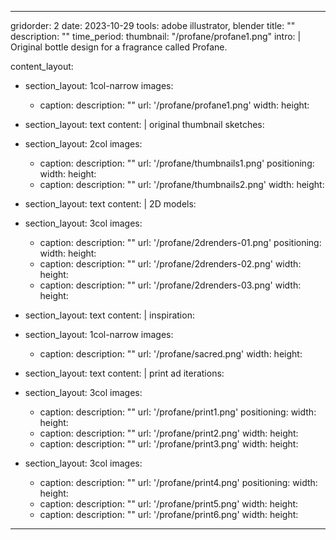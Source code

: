---

gridorder: 2
date: 2023-10-29
tools: adobe illustrator, blender
title: ""
description: ""
time_period:
thumbnail: "/profane/profane1.png"
intro: |
 Original bottle design for a fragrance called Profane. <br>

content_layout:
  - section_layout: 1col-narrow
    images:
      - caption:
        description: ""
        url: '/profane/profane1.png'
        width:
        height:

  - section_layout: text
    content: |
      original thumbnail sketches:
  - section_layout: 2col
    images:
      - caption:
        description: ""
        url: '/profane/thumbnails1.png'
        positioning: 
        width:
        height:
      - caption:
        description: ""
        url: '/profane/thumbnails2.png'
        width:
        height:

  - section_layout: text
    content: |
      2D models:
  - section_layout: 3col
    images:
      - caption:
        description: ""
        url: '/profane/2drenders-01.png'
        positioning: 
        width:
        height:
      - caption:
        description: ""
        url: '/profane/2drenders-02.png'
        width:
        height:
      - caption:
        description: ""
        url: '/profane/2drenders-03.png'
        width:
        height:

  - section_layout: text
    content: |
      inspiration:

  - section_layout: 1col-narrow
    images:
      - caption:
        description: ""
        url: '/profane/sacred.png'
        width:
        height:

  - section_layout: text
    content: |
      print ad iterations:
  - section_layout: 3col
    images:
      - caption:
        description: ""
        url: '/profane/print1.png'
        positioning: 
        width:
        height:
      - caption:
        description: ""
        url: '/profane/print2.png'
        width:
        height:
      - caption:
        description: ""
        url: '/profane/print3.png'
        width:
        height:

  - section_layout: 3col
    images:
      - caption:
        description: ""
        url: '/profane/print4.png'
        positioning: 
        width:
        height:
      - caption:
        description: ""
        url: '/profane/print5.png'
        width:
        height:
      - caption:
        description: ""
        url: '/profane/print6.png'
        width:
        height:

---